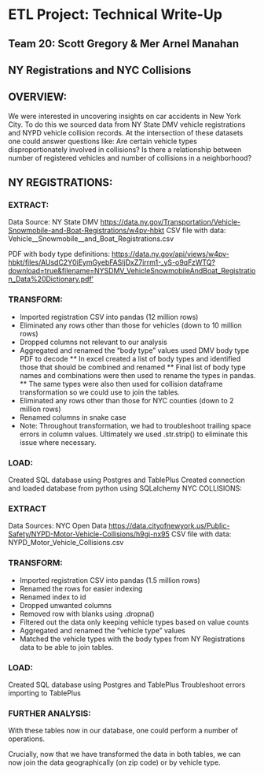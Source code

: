 # ETL Project: Technical Write-Up 
## Team 20: Scott Gregory & Mer Arnel Manahan

## NY Registrations and NYC Collisions

## OVERVIEW: 
We were interested in uncovering insights on car accidents in New York City.  To do this we sourced data from NY State DMV vehicle registrations and NYPD vehicle collision records.  At the intersection of these datasets one could answer questions like: Are certain vehicle types disproportionately involved in collisions?  Is there a relationship between number of registered vehicles and number of collisions in a neighborhood?

## NY REGISTRATIONS:

### EXTRACT:
Data Source:
NY State DMV
https://data.ny.gov/Transportation/Vehicle-Snowmobile-and-Boat-Registrations/w4pv-hbkt
CSV file with data: Vehicle__Snowmobile__and_Boat_Registrations.csv

PDF with body type definitions:
https://data.ny.gov/api/views/w4pv-hbkt/files/AUsdC2Y0iEymGyebFASIjDxZ7irrm1-_yS-o9qFzWTQ?download=true&filename=NYSDMV_VehicleSnowmobileAndBoat_Registration_Data%20Dictionary.pdf’

### TRANSFORM:
* Imported registration CSV into pandas (12 million rows)
* Eliminated any rows other than those for vehicles (down to 10 million rows)
* Dropped columns not relevant to our analysis
* Aggregated and renamed the “body type” values used DMV body type PDF to decode
** In excel created a list of body types and identified those that should be combined and renamed
** Final list of body type names and combinations were then used to rename the types in pandas.  
** The same types were also then used for collision dataframe transformation so we could use to join the tables.
* Eliminated any rows other than those for NYC counties (down to 2 million rows)
* Renamed columns in snake case
* Note: Throughout transformation, we had to troubleshoot trailing space errors in column values.  Ultimately we used .str.strip() to eliminate this issue where necessary.

### LOAD:
Created SQL database using Postgres and TablePlus
Created connection and loaded database from python using SQLalchemy
NYC COLLISIONS: 

### EXTRACT
Data Sources: 
NYC Open Data
https://data.cityofnewyork.us/Public-Safety/NYPD-Motor-Vehicle-Collisions/h9gi-nx95
	CSV file with data: 
NYPD_Motor_Vehicle_Collisions.csv

### TRANSFORM:
* Imported registration CSV into pandas (1.5 million rows)
* Renamed the rows for easier indexing
* Renamed index to id
* Dropped unwanted columns
* Removed row with blanks using .dropna()
* Filtered out the data only keeping vehicle types based on value counts
* Aggregated and renamed the “vehicle type” values 
* Matched the vehicle types with the body types from NY Registrations data to be able to join tables.

### LOAD:
Created SQL database using Postgres and TablePlus
Troubleshoot errors importing to TablePlus


### FURTHER ANALYSIS:
With these tables now in our database, one could perform a number of operations.

Crucially, now that we have transformed the data in both tables, we can now join the data geographically (on zip code) or by vehicle type.  

